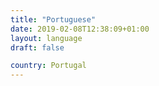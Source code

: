 ```yaml
---
title: "Portuguese"
date: 2019-02-08T12:38:09+01:00
layout: language
draft: false

country: Portugal
---
```


